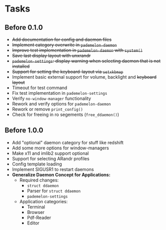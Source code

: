 # Tasks

## Before 0.1.0
* ~~Add documentation for config and daemon files~~
* ~~Implement category overwrite in `pademelon-daemon`~~
* ~~Improve test implementation in `pademelon-daemon` with `system()`~~
* ~~Save last display layout with unxrandr~~
* ~~`pademelon-settings`: display warning when selecting daemon that is not installed~~
* ~~Support for setting the keyboard-layout via `setxkbmap`~~
* Implement basic external support for volume, backlight and ~~keyboard layout~~
* Timeout for test command
* Fix test implementation in `pademelon-settings`
* Verify `no-window-manager` functionality
* Rework and verify options for `pademelon-daemon`
* Rework or remove `print_config()`
* Check for freeing in ro segements (`free_ddaemon()`)

## Before 1.0.0
* Add "optional" daemon category for stuff like redshift
* Add some more options for window-managers
* Make x11 and imlib2 support optional
* Support for selecting ARandr profiles
* Config template loading
* Implement SIGUSR1 to restart daemons
* **Generalize Daemon Concept for Applications:**
    * Required changes:
        * `struct ddaemon`
        * Parser for `struct ddaemon`
        * `pademelon-settings`
    * Application categories:
        * Terminal
        * Browser
        * Pdf-Reader
        * Editor
